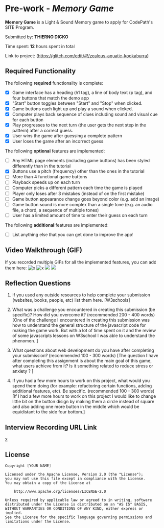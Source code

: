 # Pre-work - _Memory Game_

**Memory Game** is a Light & Sound Memory game to apply for CodePath's SITE Program.

Submitted by: **THIERNO DICKO**

Time spent: **12** hours spent in total

Link to project: (https://glitch.com/edit/#!/zealous-aquatic-kookaburra)

## Required Functionality

The following **required** functionality is complete:

- [x] Game interface has a heading (h1 tag), a line of body text (p tag), and four buttons that match the demo app
- [x] "Start" button toggles between "Start" and "Stop" when clicked.
- [x] Game buttons each light up and play a sound when clicked.
- [x] Computer plays back sequence of clues including sound and visual cue for each button
- [x] Play progresses to the next turn (the user gets the next step in the pattern) after a correct guess.
- [x] User wins the game after guessing a complete pattern
- [x] User loses the game after an incorrect guess

The following **optional** features are implemented:

- [ ] Any HTML page elements (including game buttons) has been styled differently than in the tutorial
- [x] Buttons use a pitch (frequency) other than the ones in the tutorial
- [ ] More than 4 functional game buttons
- [ ] Playback speeds up on each turn
- [ ] Computer picks a different pattern each time the game is played
- [ ] Player only loses after 3 mistakes (instead of on the first mistake)
- [ ] Game button appearance change goes beyond color (e.g. add an image)
- [ ] Game button sound is more complex than a single tone (e.g. an audio file, a chord, a sequence of multiple tones)
- [ ] User has a limited amount of time to enter their guess on each turn

The following **additional** features are implemented:

- [ ] List anything else that you can get done to improve the app!

## Video Walkthrough (GIF)

If you recorded multiple GIFs for all the implemented features, you can add them here:
![x](http://g.recordit.co/fZ0Dmr5Abc.gif)
![x](http://g.recordit.co/IR2DxUD3p3.gif)
![](gif3-link-here)
![](gif4-link-here)

## Reflection Questions

1. If you used any outside resources to help complete your submission (websites, books, people, etc) list them here.
   [W3schools]

2. What was a challenge you encountered in creating this submission (be specific)? How did you overcome it? (recommended 200 - 400 words)
   [One of the challenge I encountered in creating this submission was how to understand the general structure of the javascript code for making the game work. But with a lot of time spent on it and the review of some javascripts lessons on W3school I was able to understand the phenomen. ]

3. What questions about web development do you have after completing your submission? (recommended 100 - 300 words)
   [The question I have after completing this assignment is about the main goal of this game, what users achieve from it? Is it something related to reduce stress or anxiety ? ]

4. If you had a few more hours to work on this project, what would you spend them doing (for example: refactoring certain functions, adding additional features, etc). Be specific. (recommended 100 - 300 words)
   [If I had a few more hours to work on this project I would like to change little bit on the button disign by making them a circle instead of square and also adding one more button in the middle which would be equidistant to the side four bottom.]

## Interview Recording URL Link

[x](https://www.loom.com/share/52a6718930cf498786552a49d0d18b59)

## License

    Copyright [YOUR NAME]

    Licensed under the Apache License, Version 2.0 (the "License");
    you may not use this file except in compliance with the License.
    You may obtain a copy of the License at

        http://www.apache.org/licenses/LICENSE-2.0

    Unless required by applicable law or agreed to in writing, software
    distributed under the License is distributed on an "AS IS" BASIS,
    WITHOUT WARRANTIES OR CONDITIONS OF ANY KIND, either express or implied.
    See the License for the specific language governing permissions and
    limitations under the License.
